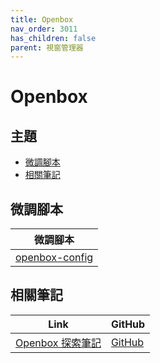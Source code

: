 ```yaml
---
title: Openbox
nav_order: 3011
has_children: false
parent: 視窗管理器
---
```



# Openbox


## 主題

* [微調腳本](#微調腳本)
* [相關筆記](#相關筆記)


## 微調腳本

| 微調腳本 |
| --- |
| [openbox-config](https://github.com/samwhelp/lubuntu-adjustment/tree/main/prototype/main/lxqt-config/Main/asset/overlay/etc/skel/.config/openbox) |


## 相關筆記

| Link | GitHub |
| ---- | ------ |
| [Openbox 探索筆記](https://samwhelp.github.io/note-about-openbox/) | [GitHub](https://github.com/samwhelp/note-about-openbox) |
